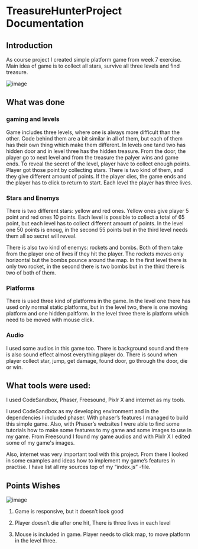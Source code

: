 # TreasureHunterProject Documentation

## Introduction
As course project I created simple platform game from week 7 exercise. Main idea of game is to collect all stars, survive all three levels and find treasure.  

![image](https://user-images.githubusercontent.com/78799868/197366079-3b812e2f-64aa-49f7-890a-62ad92db98ec.png)

## What was done
### gaming and levels
Game includes three levels, where one is always more difficult than the other. Code behind them are a bit similar in all of them, but each of them has their own thing which make them different. In levels one tand two has hidden door and in level three has the hidden treasure. From the door, the player go to next level and from the treasure the palyer wins and game ends. To reveal the secret of the level, player have to collect enough points. Player got those point by collecting stars. There is two kind of them, and they give different amount of points. If the player dies, the game ends and the player has to click to return to start. Each level the player has three lives.

###  Stars and Enemys
There is two different stars: yellow and red ones. Yellow ones give player 5 point and red ones 10 points. Each level is possible to collect a total of 65 point, but each level has to collect different amount of points. In the level one 50 points is enoug, in the second 55 points but in the third level needs them all so secret will reveal.

There is also two kind of enemys: rockets and bombs. Both of them take from the player one of lives if they hit the player. The rockets moves only horizontal but the bombs pounce around the map. In the first level there is only two rocket, in the second there is two bombs but in the third there is two of both of them.

### Platforms
There is used three kind of platforms in the game. In the level one there has used only normal static platforms, but in the level two, there is one moving platform and one hidden paltform. In the level three there is  platform which need to be moved with mouse click.

### Audio
I used some audios in this game too. There is background sound and there is also sound effect almost everything player do. There is sound when player collect star, jump, get damage, found door, go through the door, die or win.


## What tools were used: 

I used CodeSandbox, Phaser, Freesound, Pixlr X and internet as my tools. 

I used CodeSandbox as my developing environment and in the dependencies I included phaser. With phaser’s features I managed to build this simple game. Also, with Phaser’s websites I were able to find some tutorials how to make some features to my game and some images to use in my game. From Freesound I found my game audios and with Pixlr X I edited some of my game's images. 

Also, internet was very important tool with this project. From there I looked in some examples and ideas how to implement my game’s features in practise. I have list all my sources top of my “index.js” -file. 

## Points Wishes
![image](https://user-images.githubusercontent.com/78799868/197398994-85cb002e-b014-4b4b-b7a0-10b02b8ad7d2.png)

1) Game is responsive, but it doesn’t look good 

2) Player doesn’t die after one hit, There is three lives in each level 

3) Mouse is included in game. Player needs to click map, to move platform in the level three. 

